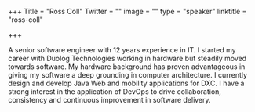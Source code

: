 +++
Title = "Ross Coll"
Twitter = ""
image = ""
type = "speaker"
linktitle = "ross-coll"

+++

<p>A senior software engineer with 12 years experience in IT.  I started my career with Duolog Technologies working in hardware but steadily moved towards software.  My hardware background has proven advantageous in giving my software a deep grounding in computer architecture.  I currently design and develop Java Web and mobility applications for DXC.  I have a strong interest in the application of DevOps to drive collaboration, consistency and continuous improvement in software delivery.<p>
